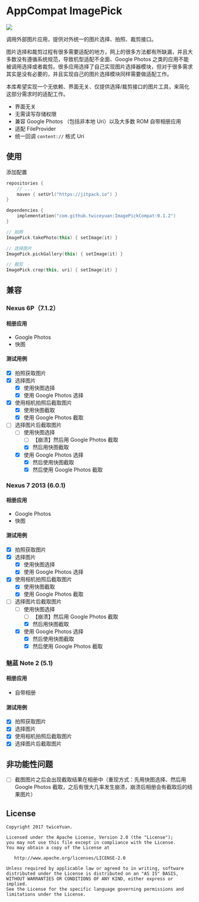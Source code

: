 # AppCompat ImagePick

[![](https://jitpack.io/v/twiceyuan/ImagePickCompat.svg)](https://jitpack.io/#twiceyuan/ImagePickCompat)

调用外部图片应用，提供对外统一的图片选择、拍照、裁剪接口。

图片选择和裁剪过程有很多需要适配的地方，网上的很多方法都有所缺漏，并且大多数没有遵循系统规范，导致机型适配不全面、Google Photos 之类的应用不能被调用选择或者裁剪。很多应用选择了自己实现图片选择器模块，但对于很多需求其实是没有必要的，并且实现自己的图片选择模块同样需要做适配工作。

本库希望实现一个无依赖、界面无关、仅提供选择/裁剪接口的图片工具，来简化这部分需求时的适配工作。

* 界面无关
* 无需读写存储权限
* 兼容 Google Photos （包括非本地 Uri）以及大多数 ROM 自带相册应用
* 适配 FileProvider
* 统一回调 `content://` 格式 Uri

## 使用

添加配置

```kotlin
repositories {
    // ...
    maven { setUrl("https://jitpack.io") }
}
```
```kotlin
dependencies {
    implementation("com.github.twiceyuan:ImagePickCompat:0.1.2")  
}
```

```kotlin
// 拍照
ImagePick.takePhoto(this) { setImage(it) }

// 选择图片
ImagePick.pickGallery(this) { setImage(it) }

// 裁剪
ImagePick.crop(this, uri) { setImage(it) }
```

## 兼容

### Nexus 6P（7.1.2）

#### 相册应用

* Google Photos
* 快图

#### 测试用例

- [x] 拍照获取图片
- [x] 选择图片
  - [x] 使用快图选择
  - [x] 使用 Google Photos 选择
- [x] 使用相机拍照后截取图片
  - [x] 使用快图截取
  - [x] 使用 Google Photos 截取
- [ ] 选择图片后截取图片
  - [ ] 使用快图选择
    - [ ] 【崩溃】然后用 Google Photos 截取 
    - [x] 然后用快图截取
  - [x] 使用 Google Photos 选择
    - [x] 然后使用快图截取
    - [x] 然后使用 Google Photos 截取

### Nexus 7 2013 (6.0.1)

#### 相册应用

- Google Photos
- 快图

#### 测试用例

- [x] 拍照获取图片
- [x] 选择图片
  - [x] 使用快图选择
  - [x] 使用 Google Photos 选择
- [x] 使用相机拍照后截取图片
  - [x] 使用快图截取
  - [x] 使用 Google Photos 截取
- [ ] 选择图片后截取图片
  - [ ] 使用快图选择
    - [ ] 【崩溃】然后用 Google Photos 截取 
    - [x] 然后用快图截取
  - [x] 使用 Google Photos 选择
    - [x] 然后使用快图截取
    - [x] 然后使用 Google Photos 截取

### 魅蓝 Note 2 (5.1)

#### 相册应用

- 自带相册

#### 测试用例

- [x] 拍照获取图片
- [x] 选择图片
- [x] 使用相机拍照后截取图片
- [x] 选择图片后截取图片

## 非功能性问题

* [ ] 截图图片之后会出现截取结果在相册中（重现方式：先用快图选择、然后用 Google Photos 截取，之后有很大几率发生崩溃，崩溃后相册会有截取后的结果图片）

## License

```
Copyright 2017 twiceYuan.

Licensed under the Apache License, Version 2.0 (the "License");
you may not use this file except in compliance with the License.
You may obtain a copy of the License at

   http://www.apache.org/licenses/LICENSE-2.0

Unless required by applicable law or agreed to in writing, software
distributed under the License is distributed on an "AS IS" BASIS,
WITHOUT WARRANTIES OR CONDITIONS OF ANY KIND, either express or implied.
See the License for the specific language governing permissions and
limitations under the License.
```
